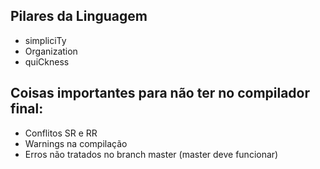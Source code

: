 ## Pilares da Linguagem
- simpliciTy
- Organization
- quiCkness
     
## Coisas importantes para não ter no compilador final:
- Conflitos SR e RR
- Warnings na compilação
- Erros não tratados no branch master (master deve funcionar)
